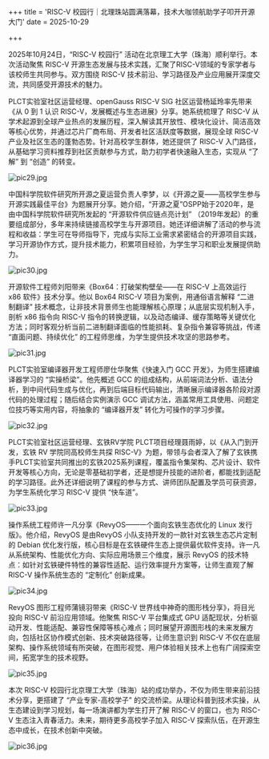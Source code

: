 +++
title = 'RISC-V 校园行｜北理珠站圆满落幕，技术大咖领航助学子叩开开源大门'
date = 2025-10-29

+++

2025年10月24日，“RISC-V 校园行” 活动在北京理工大学（珠海）顺利举行。本次活动聚焦 RISC-V 开源生态发展与技术实践，汇聚了RISC-V领域的专家学者与该校师生共同参与。双方围绕 RISC-V 技术前沿、学习路径及产业应用展开深度交流，共同感受开源技术的魅力。

PLCT实验室社区运营经理、openGauss RISC-V SIG 社区运营杨延玲率先带来《从 0 到 1 认识 RISC-V，发展概述与生态进展》分享。她系统梳理了 RISC-V 从学术起源到全球产业热点的发展历程，深入解读其开放性、模块化设计、简洁高效等核心优势，并通过芯片厂商布局、开发者社区活跃度等数据，展现全球 RISC-V 产业及社区生态的蓬勃态势。针对高校学生群体，她还提供了 RISC-V 入门路径，从基础学习资料推荐到社区贡献参与方式，助力初学者快速融入生态，实现从 “了解” 到 “创造” 的转变。

![pic29.jpg](/news-images/pic29.jpg)

中国科学院软件研究所开源之夏运营负责人李梦，以《开源之夏——高校学生参与开源实践最佳平台》为题展开分享。她介绍，“开源之夏”OSPP始于2020年，是由中国科学院软件研究所发起的 “开源软件供应链点亮计划” （2019年发起）的重要组成部分，多年来持续链接高校学生与开源项目。她还详细讲解了活动的参与流程和收益：学生可在导师指导下，完成与实际工业需求紧密结合的开源项目实践，学习开源协作方式，提升技术能力，积累项目经验，为学生学习和职业发展提供助力。

![pic30.jpg](/news-images/pic30.jpg)

开源软件工程师刘阳带来《Box64：打破架构壁垒——在 RISC-V 上高效运行 x86 软件》技术分享。他以 Box64 RISC-V 项目为案例，用通俗语言解释 “二进制翻译” 技术概念，让非技术背景师生也能理解核心原理；从底层实现机制入手，剖析 x86 指令向 RISC-V 指令的转换逻辑，以及动态编译、缓存策略等关键优化方法；同时客观分析当前二进制翻译面临的性能损耗、复杂指令兼容等挑战，传递 “直面问题、持续优化” 的工程师思维，为学生提供技术攻坚的思路参考。

![pic31.jpg](/news-images/pic31.jpg)

PLCT实验室编译器开发工程师廖仕华聚焦《快速入门 GCC 开发》，为师生搭建编译器学习的 “实操桥梁”。他先概述 GCC 的组成结构，从前端词法分析、语法分析，到中间代码生成与优化，再到后端目标代码输出，清晰展示编译器各阶段对源代码的处理过程；随后结合实例演示 GCC 调试方法，涵盖常用工具使用、问题定位技巧等实用内容，将抽象的 “编译器开发” 转化为可操作的学习步骤。

![pic32.jpg](/news-images/pic32.jpg)

PLCT实验室社区运营经理、玄铁RV学院 PLCT项目经理聂雨婷，以《从入门到开发，玄铁 RV 学院同高校师生共探 RISC-V》为题，带领与会者深入了解了玄铁携手PLCT实验室共同推出的玄铁2025系列课程，覆盖指令集架构、芯片设计、软件开发等核心方向，无论是零基础初学者，还是想提升技能的进阶者，都能找到适配的学习路径。此外还详细说明了课程的参与方式、讲师团队配置及学员可获资源，为学生系统化学习 RISC-V 提供 “快车道”。

![pic33.jpg](/news-images/pic33.jpg)

操作系统工程师许一凡分享《RevyOS——一个面向玄铁生态优化的 Linux 发行版》。他介绍，RevyOS 是由RevyOS 小队支持开发的一款针对玄铁生态芯片定制的 Debian 优化发行版，核心目标是在玄铁硬件生态上提供最优软件支持。许一凡从系统架构、性能优化方向、实际应用场景三个维度，展示 RevyOS 的技术特点：如针对玄铁硬件特性的兼容性适配、运行效率提升方案等，让师生直观了解 RISC-V 操作系统生态的 “定制化” 创新成果。

![pic34.jpg](/news-images/pic34.jpg)

RevyOS 图形工程师蒲镜羽带来《RISC-V 世界线中神奇的图形栈分享》，将目光投向 RISC-V 前沿应用领域。他聚焦 RISC-V 平台集成式 GPU 适配现状，分析驱动开发、性能适配、兼容性保障等核心难点；同时展望开源图形栈的未来发展方向，包括社区协作模式创新、技术突破路径等，让师生意识到 RISC-V 不仅在底层架构、操作系统领域有所突破，在图形视觉、用户体验相关技术上也有广阔探索空间，拓宽学生的技术视野。

![pic35.jpg](/news-images/pic35.jpg)

本次 RISC-V 校园行北京理工大学（珠海）站的成功举办，不仅为师生带来前沿技术分享，更搭建了 “产业专家-高校学子” 的交流桥梁。从理论科普到技术实操，从生态建设到学习规划，每一场演讲都为学生打开了解 RISC-V 的窗口，也为 RISC-V 生态注入青春活力。未来，期待更多高校学子加入 RISC-V 探索队伍，在开源生态中成长，在技术创新中突破。

![pic36.jpg](/news-images/pic36.jpg)